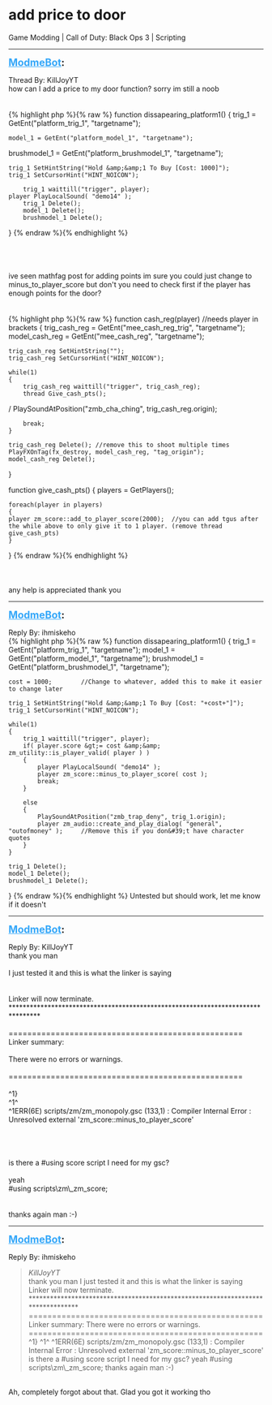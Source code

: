 # add price to door
Game Modding | Call of Duty: Black Ops 3 | Scripting

---
<strong style="font-size: 1.4em;"><span style="text-decoration: underline;text-decoration-color: #34a7f9;"><span style="color:#34a7f9;">ModmeBot</span></span>:</strong>

<p>Thread By: KillJoyYT<br />how can I add a price to my door function? sorry im still a noob<br /> <br /> <br />{% highlight php %}{% raw %}
function dissapearing_platform1()
{
    trig_1 = GetEnt("platform_trig_1", "targetname");

    model_1 = GetEnt("platform_model_1", "targetname");

brushmodel_1 = GetEnt("platform_brushmodel_1", "targetname");


    trig_1 SetHintString("Hold &amp;&amp;1 To Buy [Cost: 1000]");
    trig_1 SetCursorHint("HINT_NOICON");

        trig_1 waittill("trigger", player);
    player PlayLocalSound( "demo14" );
        trig_1 Delete();
        model_1 Delete();
        brushmodel_1 Delete();
}
{% endraw %}{% endhighlight %}
 <br /> <br /> <br /> <br /> <br />ive seen mathfag post for adding points im sure you could just change to minus_to_player_score but don&#39;t you need to check first if the player has enough points for the door?<br /> <br /> <br />{% highlight php %}{% raw %}
function cash_reg(player) //needs player in brackets
{
    trig_cash_reg = GetEnt("mee_cash_reg_trig", "targetname");
    model_cash_reg = GetEnt("mee_cash_reg", "targetname");


    trig_cash_reg SetHintString("");
    trig_cash_reg SetCursorHint("HINT_NOICON");
 
    while(1)
    {
        trig_cash_reg waittill("trigger", trig_cash_reg);
        thread Give_cash_pts();
/        PlaySoundAtPosition("zmb_cha_ching", trig_cash_reg.origin); 
 
        break;
    }
 
    trig_cash_reg Delete(); //remove this to shoot multiple times
    PlayFXOnTag(fx_destroy, model_cash_reg, "tag_origin");
    model_cash_reg Delete();
}


function give_cash_pts()
{
players = GetPlayers();

    foreach(player in players)
    {
    player zm_score::add_to_player_score(2000);  //you can add tgus after the while above to only give it to 1 player. (remove thread give_cash_pts)
    }
}
{% endraw %}{% endhighlight %}
 <br /> <br /> <br /> <br />any help is appreciated thank you</p>

---
<strong style="font-size: 1.4em;"><span style="text-decoration: underline;text-decoration-color: #34a7f9;"><span style="color:#34a7f9;">ModmeBot</span></span>:</strong>

<p>Reply By: ihmiskeho<br />{% highlight php %}{% raw %}
function dissapearing_platform1()
{
    trig_1 = GetEnt("platform_trig_1", "targetname");
    model_1 = GetEnt("platform_model_1", "targetname");
	brushmodel_1 = GetEnt("platform_brushmodel_1", "targetname");

	cost = 1000;		//Change to whatever, added this to make it easier to change later 

    trig_1 SetHintString("Hold &amp;&amp;1 To Buy [Cost: "+cost+"]");
    trig_1 SetCursorHint("HINT_NOICON");

    while(1)
    {
    	trig_1 waittill("trigger", player);
    	if( player.score &gt;= cost &amp;&amp; zm_utility::is_player_valid( player ) )
    	{
    		player PlayLocalSound( "demo14" );
    		player zm_score::minus_to_player_score( cost );
      	 	break;
    	}

    	else
    	{
    		PlaySoundAtPosition("zmb_trap_deny", trig_1.origin);
			player zm_audio::create_and_play_dialog( "general", "outofmoney" );		//Remove this if you don&#39;t have character quotes
    	}
    }

    trig_1 Delete();
    model_1 Delete();
    brushmodel_1 Delete();
}
{% endraw %}{% endhighlight %}
Untested but should work, let me know if it doesn&#39;t</p>

---
<strong style="font-size: 1.4em;"><span style="text-decoration: underline;text-decoration-color: #34a7f9;"><span style="color:#34a7f9;">ModmeBot</span></span>:</strong>

<p>Reply By: KillJoyYT<br />thank you man<br /> <br />I just tested it and this is what the linker is saying<br /> <br /> <br />Linker will now terminate.<br />********************************************************************************<br /> <br />==================================================<br />Linker summary:<br /> <br />There were no errors or warnings.<br /> <br />==================================================<br /> <br />^1}<br />^1^<br />^1ERR(6E) scripts/zm/zm_monopoly.gsc (133,1) : Compiler Internal Error : Unresolved external &#39;zm_score::minus_to_player_score&#39;<br /> <br /> <br /> <br /> <br />is there a #using score script I need for my gsc?<br /> <br />yeah <br />#using scripts\zm\_zm_score;<br /> <br /> <br />thanks again man :-)</p>

---
<strong style="font-size: 1.4em;"><span style="text-decoration: underline;text-decoration-color: #34a7f9;"><span style="color:#34a7f9;">ModmeBot</span></span>:</strong>

<p>Reply By: ihmiskeho<br /><blockquote><em>KillJoyYT</em><br />thank you man   I just tested it and this is what the linker is saying     Linker will now terminate. ********************************************************************************   ================================================== Linker summary:   There were no errors or warnings.   ==================================================   ^1} ^1^ ^1ERR(6E) scripts/zm/zm_monopoly.gsc (133,1) : Compiler Internal Error : Unresolved external &#39;zm_score::minus_to_player_score&#39;         is there a #using score script I need for my gsc?   yeah #using scripts\zm\_zm_score;     thanks again man :-)</blockquote><br /> Ah, completely forgot about that. Glad you got it working tho</p>
